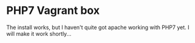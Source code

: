# PHP7 Vagrant box
The install works, but I haven't quite got apache working with PHP7 yet.
I will make it work shortly...
